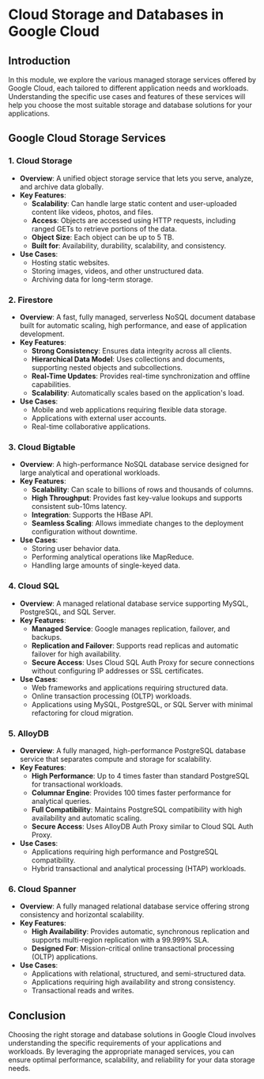 # Cloud Storage and Databases in Google Cloud

## Introduction
In this module, we explore the various managed storage services offered by Google Cloud, each tailored to different application needs and workloads. Understanding the specific use cases and features of these services will help you choose the most suitable storage and database solutions for your applications.

## Google Cloud Storage Services

### 1. Cloud Storage
- **Overview**: A unified object storage service that lets you serve, analyze, and archive data globally.
- **Key Features**:
  - **Scalability**: Can handle large static content and user-uploaded content like videos, photos, and files.
  - **Access**: Objects are accessed using HTTP requests, including ranged GETs to retrieve portions of the data.
  - **Object Size**: Each object can be up to 5 TB.
  - **Built for**: Availability, durability, scalability, and consistency.
- **Use Cases**:
  - Hosting static websites.
  - Storing images, videos, and other unstructured data.
  - Archiving data for long-term storage.

### 2. Firestore
- **Overview**: A fast, fully managed, serverless NoSQL document database built for automatic scaling, high performance, and ease of application development.
- **Key Features**:
  - **Strong Consistency**: Ensures data integrity across all clients.
  - **Hierarchical Data Model**: Uses collections and documents, supporting nested objects and subcollections.
  - **Real-Time Updates**: Provides real-time synchronization and offline capabilities.
  - **Scalability**: Automatically scales based on the application's load.
- **Use Cases**:
  - Mobile and web applications requiring flexible data storage.
  - Applications with external user accounts.
  - Real-time collaborative applications.

### 3. Cloud Bigtable
- **Overview**: A high-performance NoSQL database service designed for large analytical and operational workloads.
- **Key Features**:
  - **Scalability**: Can scale to billions of rows and thousands of columns.
  - **High Throughput**: Provides fast key-value lookups and supports consistent sub-10ms latency.
  - **Integration**: Supports the HBase API.
  - **Seamless Scaling**: Allows immediate changes to the deployment configuration without downtime.
- **Use Cases**:
  - Storing user behavior data.
  - Performing analytical operations like MapReduce.
  - Handling large amounts of single-keyed data.

### 4. Cloud SQL
- **Overview**: A managed relational database service supporting MySQL, PostgreSQL, and SQL Server.
- **Key Features**:
  - **Managed Service**: Google manages replication, failover, and backups.
  - **Replication and Failover**: Supports read replicas and automatic failover for high availability.
  - **Secure Access**: Uses Cloud SQL Auth Proxy for secure connections without configuring IP addresses or SSL certificates.
- **Use Cases**:
  - Web frameworks and applications requiring structured data.
  - Online transaction processing (OLTP) workloads.
  - Applications using MySQL, PostgreSQL, or SQL Server with minimal refactoring for cloud migration.

### 5. AlloyDB
- **Overview**: A fully managed, high-performance PostgreSQL database service that separates compute and storage for scalability.
- **Key Features**:
  - **High Performance**: Up to 4 times faster than standard PostgreSQL for transactional workloads.
  - **Columnar Engine**: Provides 100 times faster performance for analytical queries.
  - **Full Compatibility**: Maintains PostgreSQL compatibility with high availability and automatic scaling.
  - **Secure Access**: Uses AlloyDB Auth Proxy similar to Cloud SQL Auth Proxy.
- **Use Cases**:
  - Applications requiring high performance and PostgreSQL compatibility.
  - Hybrid transactional and analytical processing (HTAP) workloads.

### 6. Cloud Spanner
- **Overview**: A fully managed relational database service offering strong consistency and horizontal scalability.
- **Key Features**:
  - **High Availability**: Provides automatic, synchronous replication and supports multi-region replication with a 99.999% SLA.
  - **Designed For**: Mission-critical online transactional processing (OLTP) applications.
- **Use Cases**:
  - Applications with relational, structured, and semi-structured data.
  - Applications requiring high availability and strong consistency.
  - Transactional reads and writes.

## Conclusion
Choosing the right storage and database solutions in Google Cloud involves understanding the specific requirements of your applications and workloads. By leveraging the appropriate managed services, you can ensure optimal performance, scalability, and reliability for your data storage needs.